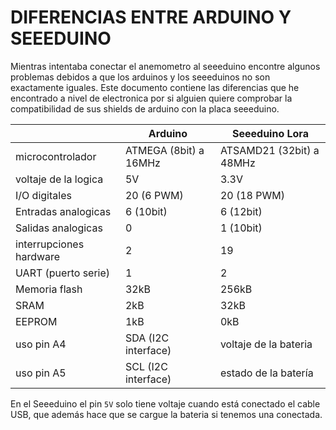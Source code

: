 # DIFERENCIAS ENTRE ARDUINO Y SEEEDUINO

Mientras intentaba conectar el anemometro al seeeduino encontre algunos problemas debidos a que los arduinos y los seeeduinos no son exactamente iguales. Este documento contiene las diferencias que he encontrado a nivel de electronica por si alguien quiere comprobar la compatibilidad de sus shields de arduino con la placa seeeduino.

|                       |     Arduino         |     Seeeduino Lora     |
|-----------------------|---------------------|------------------------|
|microcontrolador       |ATMEGA (8bit) a 16MHz|ATSAMD21 (32bit) a 48MHz|
|voltaje de la logica   | 5V                  | 3.3V                   |
|I/O digitales          | 20 (6 PWM)          | 20 (18 PWM)            |
|Entradas analogicas    | 6 (10bit)           | 6 (12bit)              |
|Salidas analogicas     | 0                   | 1 (10bit)              |
|interrupciones hardware| 2                   | 19                     |
|UART (puerto serie)    | 1                   | 2                      |
|Memoria flash          | 32kB                | 256kB                  |
|SRAM                   | 2kB                 | 32kB                   |
|EEPROM                 | 1kB                 | 0kB                    |
|uso pin A4             | SDA (I2C interface) | voltaje de la bateria  |
|uso pin A5             | SCL (I2C interface) | estado de la batería   |

En el Seeeduino el pin `5V` solo tiene voltaje cuando está conectado el cable USB, que además hace que se cargue la bateria si tenemos una conectada.
